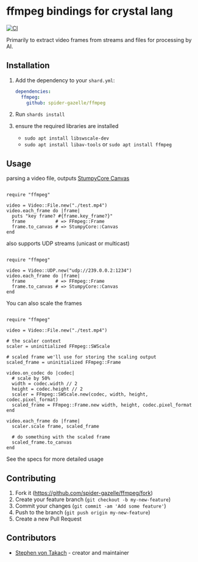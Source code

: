 # ffmpeg bindings for crystal lang

[![CI](https://github.com/spider-gazelle/ffmpeg/actions/workflows/ci.yml/badge.svg)](https://github.com/spider-gazelle/ffmpeg/actions/workflows/ci.yml)

Primarily to extract video frames from streams and files for processing by AI.

## Installation

1. Add the dependency to your `shard.yml`:

   ```yaml
   dependencies:
     ffmpeg:
       github: spider-gazelle/ffmpeg
   ```

2. Run `shards install`
3. ensure the required libraries are installed
   * `sudo apt install libswscale-dev`
   * `sudo apt install libav-tools` or `sudo apt install ffmpeg`

## Usage

parsing a video file, outputs [StumpyCore Canvas](https://github.com/stumpycr/stumpy_core#stumpy_core)

```crystal

require "ffmpeg"

video = Video::File.new("./test.mp4")
video.each_frame do |frame|
  puts "key frame? #{frame.key_frame?}"
  frame           # => FFmpeg::Frame
  frame.to_canvas # => StumpyCore::Canvas
end

```

also supports UDP streams (unicast or multicast)

```crystal

require "ffmpeg"

video = Video::UDP.new("udp://239.0.0.2:1234")
video.each_frame do |frame|
  frame           # => FFmpeg::Frame
  frame.to_canvas # => StumpyCore::Canvas
end

```

You can also scale the frames

```crystal

require "ffmpeg"

video = Video::File.new("./test.mp4")

# the scaler context
scaler = uninitialized FFmpeg::SWScale

# scaled frame we'll use for storing the scaling output
scaled_frame = uninitialized FFmpeg::Frame

video.on_codec do |codec|
  # scale by 50%
  width = codec.width // 2
  height = codec.height // 2
  scaler = FFmpeg::SWScale.new(codec, width, height, codec.pixel_format)
  scaled_frame = FFmpeg::Frame.new width, height, codec.pixel_format
end

video.each_frame do |frame|
  scaler.scale frame, scaled_frame

  # do something with the scaled frame
  scaled_frame.to_canvas
end

```

See the specs for more detailed usage

## Contributing

1. Fork it (<https://github.com/spider-gazelle/ffmpeg/fork>)
2. Create your feature branch (`git checkout -b my-new-feature`)
3. Commit your changes (`git commit -am 'Add some feature'`)
4. Push to the branch (`git push origin my-new-feature`)
5. Create a new Pull Request

## Contributors

- [Stephen von Takach](https://github.com/stakach) - creator and maintainer

